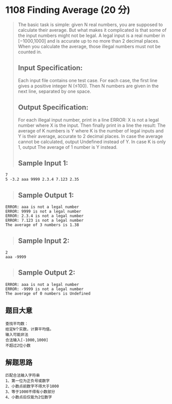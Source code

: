 # 1108 Finding Average (20 分)  
> The basic task is simple: given N real numbers, you are supposed to calculate their average. But what makes it complicated is that some of the input numbers might not be legal. A legal input is a real number in [−1000,1000] and is accurate up to no more than 2 decimal places. When you calculate the average, those illegal numbers must not be counted in.  
> ## Input Specification:  
> Each input file contains one test case. For each case, the first line gives a positive integer N (≤100). Then N numbers are given in the next line, separated by one space.  
> ## Output Specification:  
> For each illegal input number, print in a line ERROR: X is not a legal number where X is the input. Then finally print in a line the result: The average of K numbers is Y where K is the number of legal inputs and Y is their average, accurate to 2 decimal places. In case the average cannot be calculated, output Undefined instead of Y. In case K is only 1, output The average of 1 number is Y instead.  
> ## Sample Input 1:
```
7
5 -3.2 aaa 9999 2.3.4 7.123 2.35
```
> ## Sample Output 1:
```
ERROR: aaa is not a legal number
ERROR: 9999 is not a legal number
ERROR: 2.3.4 is not a legal number
ERROR: 7.123 is not a legal number
The average of 3 numbers is 1.38
```
> ## Sample Input 2:
```
2
aaa -9999
```
> ## Sample Output 2:
```
ERROR: aaa is not a legal number
ERROR: -9999 is not a legal number
The average of 0 numbers is Undefined
```
## 题目大意
```
查找平均数：
给定N个实数，计算平均值。
输入可能非法
合法输入[-1000,1000]
不超过2位小数
```
## 解题思路
```
匹配合法输入字符串
1、第一位为正负号或数字
2、小数点前数字不得大于1000
3、等于1000不得有小数部分
4、小数点后仅能为2位数字

```